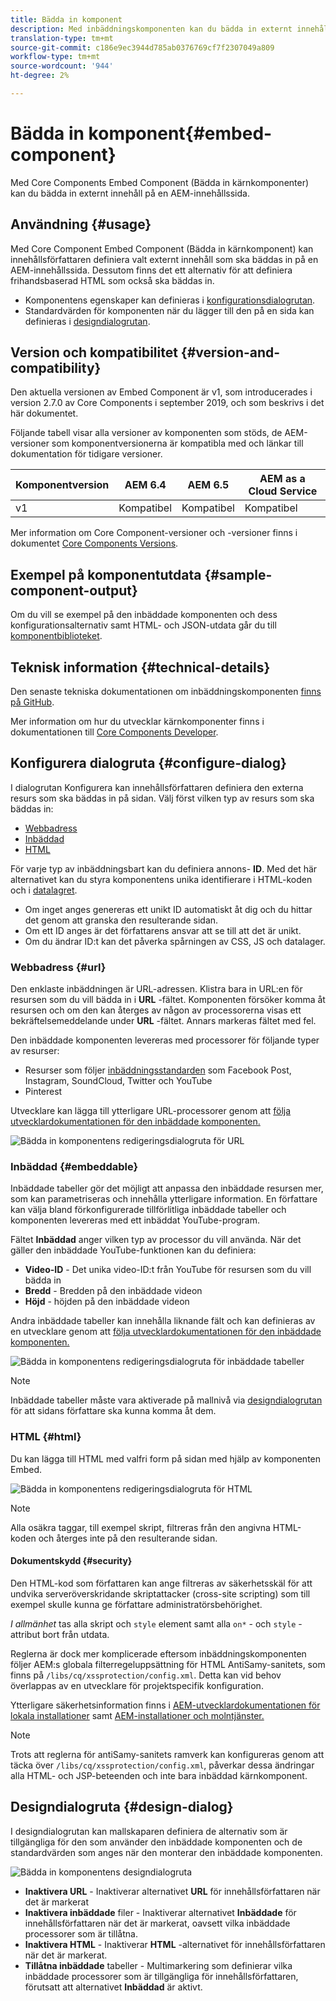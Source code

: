 ```yaml
---
title: Bädda in komponent
description: Med inbäddningskomponenten kan du bädda in externt innehåll på en AEM-innehållssida.
translation-type: tm+mt
source-git-commit: c186e9ec3944d785ab0376769cf7f2307049a809
workflow-type: tm+mt
source-wordcount: '944'
ht-degree: 2%

---
```



# Bädda in komponent{#embed-component}

Med Core Components Embed Component (Bädda in kärnkomponenter) kan du bädda in externt innehåll på en AEM-innehållssida.

## Användning {#usage}

Med Core Component Embed Component (Bädda in kärnkomponent) kan innehållsförfattaren definiera valt externt innehåll som ska bäddas in på en AEM-innehållssida. Dessutom finns det ett alternativ för att definiera frihandsbaserad HTML som också ska bäddas in.

* Komponentens egenskaper kan definieras i [konfigurationsdialogrutan](#configure-dialog).
* Standardvärden för komponenten när du lägger till den på en sida kan definieras i [designdialogrutan](#design-dialog).

## Version och kompatibilitet {#version-and-compatibility}

Den aktuella versionen av Embed Component är v1, som introducerades i version 2.7.0 av Core Components i september 2019, och som beskrivs i det här dokumentet.

Följande tabell visar alla versioner av komponenten som stöds, de AEM-versioner som komponentversionerna är kompatibla med och länkar till dokumentation för tidigare versioner.

| Komponentversion | AEM 6.4 | AEM 6.5 | AEM as a Cloud Service |
|--- |--- |---|---|
| v1 | Kompatibel | Kompatibel | Kompatibel |

Mer information om Core Component-versioner och -versioner finns i dokumentet [Core Components Versions](/help/versions.md).

## Exempel på komponentutdata {#sample-component-output}

Om du vill se exempel på den inbäddade komponenten och dess konfigurationsalternativ samt HTML- och JSON-utdata går du till [komponentbiblioteket](https://adobe.com/go/aem_cmp_library_embed).

## Teknisk information {#technical-details}

Den senaste tekniska dokumentationen om inbäddningskomponenten [finns på GitHub](https://adobe.com/go/aem_cmp_tech_embed_v1).

Mer information om hur du utvecklar kärnkomponenter finns i dokumentationen till [Core Components Developer](/help/developing/overview.md).

## Konfigurera dialogruta {#configure-dialog}

I dialogrutan Konfigurera kan innehållsförfattaren definiera den externa resurs som ska bäddas in på sidan. Välj först vilken typ av resurs som ska bäddas in:

* [Webbadress](#url)
* [Inbäddad](#embeddable)
* [HTML](#html)

För varje typ av inbäddningsbart kan du definiera annons- **ID**. Med det här alternativet kan du styra komponentens unika identifierare i HTML-koden och i [datalagret](/help/developing/data-layer/overview.md).

* Om inget anges genereras ett unikt ID automatiskt åt dig och du hittar det genom att granska den resulterande sidan.
* Om ett ID anges är det författarens ansvar att se till att det är unikt.
* Om du ändrar ID:t kan det påverka spårningen av CSS, JS och datalager.

### Webbadress {#url}

Den enklaste inbäddningen är URL-adressen. Klistra bara in URL:en för resursen som du vill bädda in i **URL** -fältet. Komponenten försöker komma åt resursen och om den kan återges av någon av processorerna visas ett bekräftelsemeddelande under **URL** -fältet. Annars markeras fältet med fel.

Den inbäddade komponenten levereras med processorer för följande typer av resurser:

* Resurser som följer [inbäddningsstandarden](https://oembed.com/) som Facebook Post, Instagram, SoundCloud, Twitter och YouTube
* Pinterest

Utvecklare kan lägga till ytterligare URL-processorer genom att [följa utvecklardokumentationen för den inbäddade komponenten.](https://github.com/adobe/aem-core-wcm-components/tree/master/content/src/content/jcr_root/apps/core/wcm/components/embed/v1/embed#extending-the-embed-component)

![Bädda in komponentens redigeringsdialogruta för URL](/help/assets/embed-url.png)

### Inbäddad {#embeddable}

Inbäddade tabeller gör det möjligt att anpassa den inbäddade resursen mer, som kan parametriseras och innehålla ytterligare information. En författare kan välja bland förkonfigurerade tillförlitliga inbäddade tabeller och komponenten levereras med ett inbäddat YouTube-program.

Fältet **Inbäddad** anger vilken typ av processor du vill använda. När det gäller den inbäddade YouTube-funktionen kan du definiera:

* **Video-ID** - Det unika video-ID:t från YouTube för resursen som du vill bädda in
* **Bredd** - Bredden på den inbäddade videon
* **Höjd** - höjden på den inbäddade videon

Andra inbäddade tabeller kan innehålla liknande fält och kan definieras av en utvecklare genom att [följa utvecklardokumentationen för den inbäddade komponenten.](https://github.com/adobe/aem-core-wcm-components/tree/master/content/src/content/jcr_root/apps/core/wcm/components/embed/v1/embed#extending-the-embed-component)

![Bädda in komponentens redigeringsdialogruta för inbäddade tabeller](/help/assets/embed-embeddable.png)

>[!NOTE]
>Inbäddade tabeller måste vara aktiverade på mallnivå via [designdialogrutan](#design-dialog) för att sidans författare ska kunna komma åt dem.

### HTML {#html}

Du kan lägga till HTML med valfri form på sidan med hjälp av komponenten Embed.

![Bädda in komponentens redigeringsdialogruta för HTML](/help/assets/embed-html.png)

>[!NOTE]
>Alla osäkra taggar, till exempel skript, filtreras från den angivna HTML-koden och återges inte på den resulterande sidan.

#### Dokumentskydd {#security}

Den HTML-kod som författaren kan ange filtreras av säkerhetsskäl för att undvika serveröverskridande skriptattacker (cross-site scripting) som till exempel skulle kunna ge författare administratörsbehörighet.

*I allmänhet* tas alla skript och `style` element samt alla `on*` - och `style` -attribut bort från utdata.

Reglerna är dock mer komplicerade eftersom inbäddningskomponenten följer AEM:s globala filterregeluppsättning för HTML AntiSamy-sanitets, som finns på `/libs/cq/xssprotection/config.xml`. Detta kan vid behov överlappas av en utvecklare för projektspecifik konfiguration.

Ytterligare säkerhetsinformation finns i [AEM-utvecklardokumentationen för lokala installationer](https://docs.adobe.com/content/help/en/experience-manager-65/developing/introduction/security.html) samt [AEM-installationer och molntjänster.](https://docs.adobe.com/content/help/en/experience-manager-cloud-service/security/home.html)

>[!NOTE]
>Trots att reglerna för antiSamy-sanitets ramverk kan konfigureras genom att täcka över `/libs/cq/xssprotection/config.xml`, påverkar dessa ändringar alla HTML- och JSP-beteenden och inte bara inbäddad kärnkomponent.

## Designdialogruta {#design-dialog}

I designdialogrutan kan mallskaparen definiera de alternativ som är tillgängliga för den som använder den inbäddade komponenten och de standardvärden som anges när den monterar den inbäddade komponenten.

![Bädda in komponentens designdialogruta](/help/assets/embed-design.png)

* **Inaktivera URL** - Inaktiverar alternativet **URL** för innehållsförfattaren när det är markerat
* **Inaktivera inbäddade** filer - Inaktiverar alternativet **Inbäddade** för innehållsförfattaren när det är markerat, oavsett vilka inbäddade processorer som är tillåtna.
* **Inaktivera HTML** - Inaktiverar **HTML** -alternativet för innehållsförfattaren när det är markerat.
* **Tillåtna inbäddade** tabeller - Multimarkering som definierar vilka inbäddade processorer som är tillgängliga för innehållsförfattaren, förutsatt att alternativet **Inbäddad** är aktivt.
